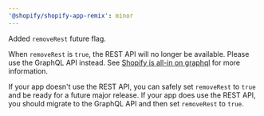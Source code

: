 ```yaml
---
'@shopify/shopify-app-remix': minor
---
```


Added `removeRest` future flag. 

When `removeRest` is `true`, the REST API will no longer be available. Please use the GraphQL API instead. See [Shopify is all-in on graphql](https://www.shopify.com/ca/partners/blog/all-in-on-graphql) for more information.

If your app doesn't use the REST API, you can safely set `removeRest` to `true` and be ready for a future major release.  If your app does use the REST API, you should migrate to the GraphQL API and then set `removeRest` to `true`.
